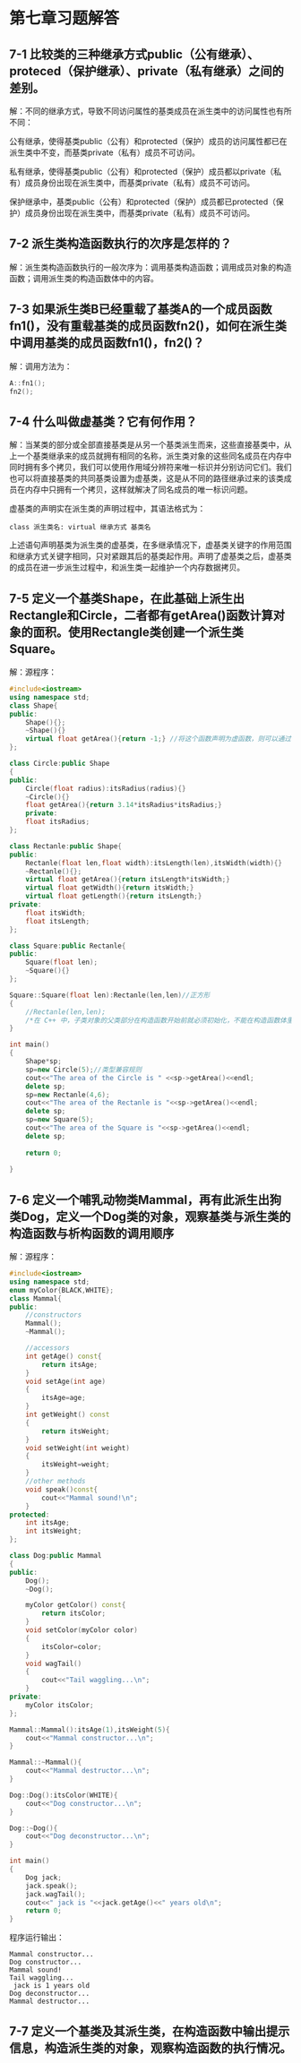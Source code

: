 # 第七章习题解答
## 7-1 比较类的三种继承方式public（公有继承）、proteced（保护继承）、private（私有继承）之间的差别。

解：不同的继承方式，导致不同访问属性的基类成员在派生类中的访问属性也有所不同：

公有继承，使得基类public（公有）和protected（保护）成员的访问属性都已在派生类中不变，而基类private（私有）成员不可访问。

私有继承，使得基类public（公有）和protected（保护）成员都以private（私有）成员身份出现在派生类中，而基类private（私有）成员不可访问。

保护继承中，基类public（公有）和protected（保护）成员都已protected（保护）成员身份出现在派生类中，而基类private（私有）成员不可访问。



## 7-2 派生类构造函数执行的次序是怎样的？

解：派生类构造函数执行的一般次序为：调用基类构造函数；调用成员对象的构造函数；调用派生类的构造函数体中的内容。



## 7-3 如果派生类B已经重载了基类A的一个成员函数fn1()，没有重载基类的成员函数fn2()，如何在派生类中调用基类的成员函数fn1()，fn2()？

解：调用方法为：

```c++
A::fn1();
fn2();
```



## 7-4 什么叫做虚基类？它有何作用？

解：当某类的部分或全部直接基类是从另一个基类派生而来，这些直接基类中，从上一个基类继承来的成员就拥有相同的名称，派生类对象的这些同名成员在内存中同时拥有多个拷贝，我们可以使用作用域分辨符来唯一标识并分别访问它们。我们也可以将直接基类的共同基类设置为虚基类，这是从不同的路径继承过来的该类成员在内存中只拥有一个拷贝，这样就解决了同名成员的唯一标识问题。

虚基类的声明实在派生类的声明过程中，其语法格式为：

`class 派生类名: virtual 继承方式 基类名`

上述语句声明基类为派生类的虚基类，在多继承情况下，虚基类关键字的作用范围和继承方式关键字相同，只对紧跟其后的基类起作用。声明了虚基类之后，虚基类的成员在进一步派生过程中，和派生类一起维护一个内存数据拷贝。



## 7-5 定义一个基类Shape，在此基础上派生出Rectangle和Circle，二者都有getArea()函数计算对象的面积。使用Rectangle类创建一个派生类Square。

解：源程序：

```cpp
#include<iostream>
using namespace std;
class Shape{
public:
	Shape(){};
	~Shape(){}
	virtual float getArea(){return -1;}	//将这个函数声明为虚函数，则可以通过基类的指针指向派生类的对象，并访问某个与基类同名的成员
};

class Circle:public Shape
{
public:
	Circle(float radius):itsRadius(radius){}
	~Circle(){}
	float getArea(){return 3.14*itsRadius*itsRadius;}
	private:
	float itsRadius;
};

class Rectanle:public Shape{
public:
	Rectanle(float len,float width):itsLength(len),itsWidth(width){}
	~Rectanle(){};
	virtual float getArea(){return itsLength*itsWidth;}
	virtual float getWidth(){return itsWidth;}
	virtual float getLength(){return itsLength;}
private:
	float itsWidth;
	float itsLength;
};

class Square:public Rectanle{
public:
	Square(float len);
	~Square(){}
};

Square::Square(float len):Rectanle(len,len)//正方形
{
	//Rectanle(len,len);
	/*在 C++ 中，子类对象的父类部分在构造函数开始前就必须初始化，不能在构造函数体里再去“调用父类构造函数*/
}

int main()
{
	Shape*sp;
	sp=new Circle(5);//类型兼容规则
	cout<<"The area of the Circle is " <<sp->getArea()<<endl;
	delete sp;
	sp=new Rectanle(4,6);
	cout<<"The area of the Rectanle is "<<sp->getArea()<<endl;
	delete sp;
	sp=new Square(5);
	cout<<"The area of the Square is "<<sp->getArea()<<endl;
	delete sp;
	
	return 0;
	
}
```





## 7-6 定义一个哺乳动物类Mammal，再有此派生出狗类Dog，定义一个Dog类的对象，观察基类与派生类的构造函数与析构函数的调用顺序

解：源程序：

```c++
#include<iostream>
using namespace std;
enum myColor{BLACK,WHITE};
class Mammal{
public:
	//constructors
	Mammal();
	~Mammal();

	//accessors
	int getAge() const{
		return itsAge;
	}
	void setAge(int age)
	{
		itsAge=age;
	}
	int getWeight() const
	{
		return itsWeight;
	}
	void setWeight(int weight)
	{
		itsWeight=weight;
	}
	//other methods
	void speak()const{
		cout<<"Mammal sound!\n";
	}
protected:
	int itsAge;
	int itsWeight;
};

class Dog:public Mammal
{
public:
	Dog();
	~Dog();

	myColor getColor() const{
		return itsColor;
	}
	void setColor(myColor color)
	{
		itsColor=color;
	}
	void wagTail()
	{
		cout<<"Tail waggling...\n";
	}
private:
	myColor itsColor;
};

Mammal::Mammal():itsAge(1),itsWeight(5){
	cout<<"Mammal constructor...\n";
}

Mammal::~Mammal(){
	cout<<"Mammal destructor...\n";
}

Dog::Dog():itsColor(WHITE){
	cout<<"Dog constructor...\n";
}

Dog::~Dog(){
	cout<<"Dog deconstructor...\n";
}

int main()
{
	Dog jack;
	jack.speak();
	jack.wagTail();
	cout<<" jack is "<<jack.getAge()<<" years old\n";
	return 0;
}
```

程序运行输出：

```
Mammal constructor...
Dog constructor...
Mammal sound!
Tail waggling...
 jack is 1 years old
Dog deconstructor...
Mammal destructor...
```



## 7-7 定义一个基类及其派生类，在构造函数中输出提示信息，构造派生类的对象，观察构造函数的执行情况。

